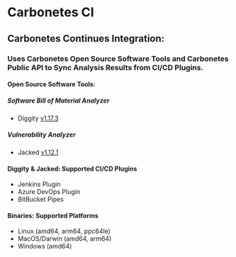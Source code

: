 # Carbonetes CI
## Carbonetes Continues Integration: 
### Uses Carbonetes Open Source Software Tools and Carbonetes Public API to Sync Analysis Results from CI/CD Plugins.

#### Open Source Software Tools:
##### Software Bill of Material Analyzer
- Diggity [v1.17.3](https://github.com/carbonetes/diggity/tree/v1.17.3)
##### Vulnerability Analyzer
- Jacked [v1.12.1](https://github.com/carbonetes/jacked/tree/v1.12.1)

#### Diggity & Jacked: Supported CI/CD Plugins
- Jenkins Plugin
- Azure DevOps Plugin
- BitBucket Pipes

#### Binaries: Supported Platforms
- Linux (amd64, arm64, ppc64le)
- MacOS/Darwin (amd64, arm64)
- Windows (amd64)
